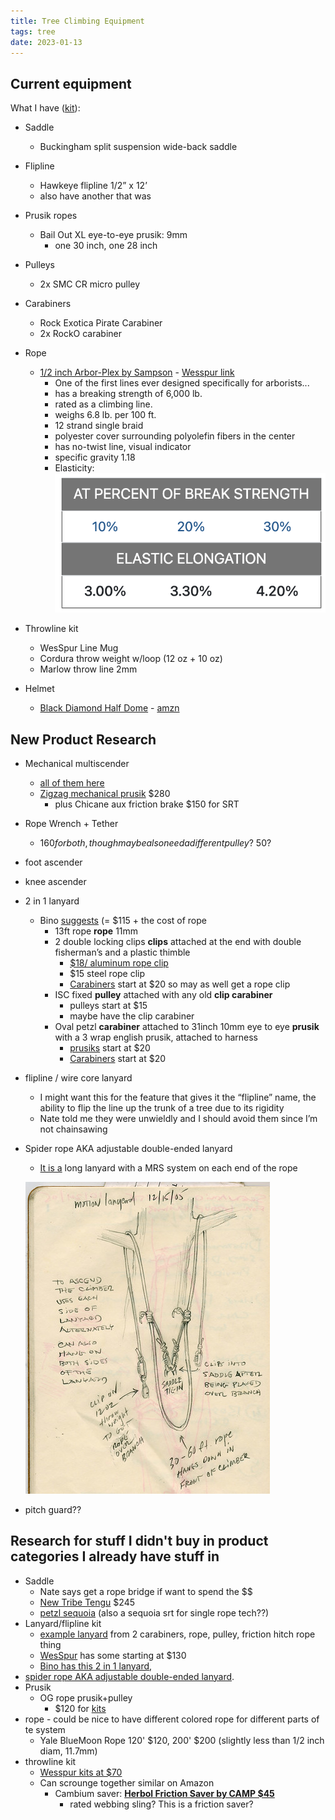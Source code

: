 ```yaml
---
title: Tree Climbing Equipment
tags: tree
date: 2023-01-13
---
```


## Current equipment

What I have ([kit](https://www.wesspur.com/climbing-kits/basic-rope-climbing-kit.html)):

- Saddle
    - Buckingham split suspension wide-back saddle
- Flipline
    - Hawkeye flipline 1/2” x 12’
    - also have another that was
- Prusik ropes
    - Bail Out XL eye-to-eye prusik: 9mm
        - one 30 inch, one 28 inch
- Pulleys
    - 2x SMC CR micro pulley
- Carabiners
    - Rock Exotica Pirate Carabiner
    - 2x RockO carabiner
- Rope
    - [1/2 inch Arbor-Plex by Sampson](https://samsonrope.com/arborist/arbor-plex) - [Wesspur link](https://www.wesspur.com/items/ap15.html)
        - One of the first lines ever designed specifically for arborists...
        - has a breaking strength of 6,000 lb.
        - rated as a climbing line.
        - weighs 6.8 lb. per 100 ft.
        - 12 strand single braid
        - polyester cover surrounding polyolefin fibers in the center
        - has no-twist line, visual indicator
        - specific gravity 1.18
        - Elasticity:
            ![rope elasticity](images/rope-elasticity.png)
            
- Throwline kit
    - WesSpur Line Mug
    - Cordura throw weight w/loop (12 oz + 10 oz)
    - Marlow throw line 2mm
- Helmet
    - [Black Diamond Half Dome](https://www.blackdiamondequipment.com/en_US/product/half-dome-helmet-mens/) - [amzn](https://www.amazon.com/gp/product/B07KXXQSC4/ref=ppx_yo_dt_b_search_asin_title?ie=UTF8&psc=1)
    

## New Product Research

- Mechanical multiscender
    - [all of them here](http://treexp.com/tag/hitch-hiker/)
    - [Zigzag mechanical prusik](https://wesspur.com//items/asc198.html) $280
        - plus Chicane aux friction brake $150 for SRT
- Rope Wrench + Tether
    - $160 for both, though maybe also need a different pulley? ~$50?
- foot ascender
- knee ascender
- 2 in 1 lanyard
    - Bino [suggests](https://www.youtube.com/watch?v=IZCN1HDEwdo) (= $115 + the cost of rope
        - 13ft rope **rope** 11mm
        - 2 double locking clips **clips** attached at the end with double fisherman’s and a plastic thimble
            - [$18/ aluminum rope clip](https://www.wesspur.com/carabiners/rope-clips.html)
            - $15 steel rope clip
            - [Carabiners](https://www.wesspur.com/carabiners/auto-locking-carabiners.html) start at $20 so may as well get a rope clip
        - ISC fixed **pulley** attached with any old **clip carabiner**
            - pulleys start at $15
            - maybe have the clip carabiner
        - Oval petzl **carabiner** attached to 31inch 10mm eye to eye **prusik** with a 3 wrap english prusik, attached to harness
            - [prusiks](https://www.wesspur.com/prusiks/heat-resistant-prusik-cords.html) start at $20
            - [Carabiners](https://www.wesspur.com/carabiners/auto-locking-carabiners.html) start at $20
- flipline / wire core lanyard
    - I might want this for the feature that gives it the “flipline” name, the ability to flip the line up the trunk of a tree due to its rigidity
    - Nate told me they were unwieldly and I should avoid them since I’m not chainsawing
- Spider rope AKA adjustable double-ended lanyard
    - [It is a](https://www.treeclimbing.com/forum/tree-climbing-technique/130656-looking-for-tips-on-limb-walking-and-a-spdier-rig) long lanyard with a MRS system on each end of the rope
    
    ![spider rope drawing](images/spider-rope-drawing.jpg)
    
- pitch guard??

## Research for stuff I didn't buy in product categories I already have stuff in

- Saddle
    - Nate says get a rope bridge if want to spend the $$
    - [New Tribe Tengu](https://newtribe.com/store/index.php?main_page=product_info&cPath=4&products_id=14&zenid=ffrmdh6qpier514s22qp7n5nu4) $245
    - [petzl sequoia](https://www.petzl.com/US/en/Professional/Harnesses/SEQUOIA) (also a sequoia srt for single rope tech??)
- Lanyard/flipline kit
    - [example lanyard](https://www.flickr.com/photos/naturejournal/sets/72157603118649907/) from 2 carabiners, rope, pulley, friction hitch rope thing
    - [WesSpur](https://wesspur.com/fliplines/rope-safety-lanyard-kits.html) has some starting at $130
    - [Bino has this 2 in 1 lanyard](https://www.youtube.com/watch?v=dYh02zihDQk),
- [spider rope AKA adjustable double-ended lanyard](https://www.treeclimbing.com/forum/tree-climbing-technique/130656-looking-for-tips-on-limb-walking-and-a-spdier-rig).
- Prusik
    - OG rope prusik+pulley
        - $120 for [kits](https://wesspur.com//micro-pulleys/friction-hitch-sets.html)
- rope - could be nice to have different colored rope for different parts of te system
    - Yale BlueMoon Rope 120' $120, 200' $200 (slightly less than 1/2 inch diam, 11.7mm)
- throwline kit
    - [Wesspur kits at $70](https://www.wesspur.com/throw-line/throw-line-kits.html)
    - Can scrounge together similar on Amazon
        - Cambium saver: **[Herbol Friction Saver by CAMP $45](https://wesspur.com/friction-savers/friction-saver.html)**
            - rated webbing sling? This is a friction saver?